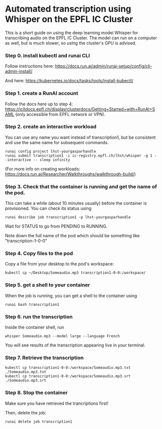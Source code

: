 # Automated transcription using Whisper on the EPFL IC Cluster

This is a short guide on using the deep learning model Whisper for transcribing audio on the EPFL IC Cluster. The model can run on a computer as well, but is much slower, so using the cluster's GPU is advised.

### Step 0. install kubectl and runai CLI

Follow instructions here: https://docs.run.ai/admin/runai-setup/config/cli-admin-install/ 

And here: https://kubernetes.io/docs/tasks/tools/install-kubectl/

### Step 1. create a RunAI account

Follow the docs here up to step 4: https://icitdocs.epfl.ch/display/clusterdocs/Getting+Started+with+RunAI+SAML (only accessible from EPFL network or VPN).

### Step 2. create an interactive workload


You can use any name you want instead of transcription1, but be consistent and use the same name for subsequent commands.

```
runai config project lhst-yourgasparhandle
runai submit transcription1 -i ic-registry.epfl.ch/lhst/whisper -g 1 --interactive -- sleep infinity
```

(For more info on creating workloads: https://docs.run.ai/Researcher/Walkthroughs/walkthrough-build/)

### Step 3. Check that the container is running and get the name of the pod.

This can take a while (about 10 minutes usually) before the container is provisioned. You can check its status using 

```
runai describe job transcription1 -p lhst-yourgasparhandle
```

Wait for STATUS to go from PENDING to RUNNING.

Note down the full name of the pod which should be something like "transcription-1-0-0"

### Step 4. Copy files to the pod

Copy a file from your desktop to the pod's workspace:

```
kubectl cp ~/Desktop/Someaudio.mp3 transcription1-0-0:/workspace/
```

### Step 5. get a shell to your container

When the job is running, you can get a shell to the container using

```
runai bash transcription1
```

### Step 6. run the transcription 

Inside the container shell, run

```
whisper Someaudio.mp3 --model large --language French
```

You will see results of the transcription appearing live in your terminal. 

### Step 7. Retrieve the transcription

```
kubectl cp transcription1-0-0:/workspace/Someaudio.mp3.txt ./Someaudio.mp3.txt
kubectl cp transcription1-0-0:/workspace/Someaudio.mp3.srt ./Someaudio.mp3.srt
```

### Step 8. Stop the container
Make sure you have retrieved the trancriptions first!

Then, delete the job:
```
runai delete job transcription1
```

